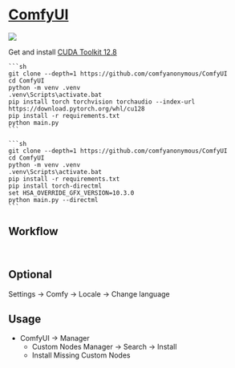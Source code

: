 # [ComfyUI](https://github.com/comfyanonymous/ComfyUI)

![](https://img.shields.io/github/license/comfyanonymous/ComfyUI?style=flat-square)

Get and install [CUDA Toolkit 12.8](https://developer.nvidia.com/cuda-12-8-0-download-archive)

````{tab} From source
```sh
git clone --depth=1 https://github.com/comfyanonymous/ComfyUI
cd ComfyUI
python -m venv .venv
.venv\Scripts\activate.bat
pip install torch torchvision torchaudio --index-url https://download.pytorch.org/whl/cu128
pip install -r requirements.txt
python main.py
```
````

````{tab} From source (AMD) [^1] (Cache)
```sh
git clone --depth=1 https://github.com/comfyanonymous/ComfyUI
cd ComfyUI
python -m venv .venv
.venv\Scripts\activate.bat
pip install -r requirements.txt
pip install torch-directml
set HSA_OVERRIDE_GFX_VERSION=10.3.0
python main.py --directml
```
````

## Workflow

```{include} optWeb/comfyui/comfyui-auto_installer.md
```
```{include} optWeb/comfyui/comfyui-tell-the-difference.md
```

## Optional

Settings → Comfy → Locale → Change language

## Usage

- ComfyUI → Manager
	- Custom Nodes Manager → Search → Install
	- Install Missing Custom Nodes

[^1]: [Installing ComfyUI on Windows for AMD GPUs](https://atlassc.net/2025/01/15/installing-comfyui-on-windows-for-amd-gpus)